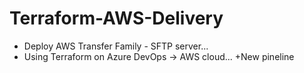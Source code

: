 # Terraform-AWS-Delivery

+ Deploy AWS Transfer Family - SFTP server...
+ Using Terraform on Azure DevOps -> AWS cloud...
+New pineline 